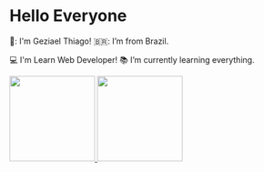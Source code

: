 # Hello Everyone
👊: I'm Geziael Thiago!              🇧🇷: I’m from Brazil.

:computer: I'm Learn Web Developer!  :books: I’m currently learning everything.

<div>
<a href="https://github.com/GeziaelThiagoPaes ">
<img height="150em" src="https://github-readme-stats.vercel.app/api/top-langs/?username=GeziaelThiagoPaes&layout=compact&langs_count=7&theme=dracula"/>
<img height="150em" src="https://github-readme-stats.vercel.app/api?username=GeziaelThiagoPaes&show_icons=true&theme=dracula&include_all_commits=true&count_private=true"/>
</div>
